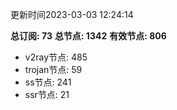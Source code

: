 更新时间2023-03-03 12:24:14

**总订阅: 73**
**总节点: 1342**
**有效节点: 806**
- v2ray节点: 485
- trojan节点: 59
- ss节点: 241
- ssr节点: 21
